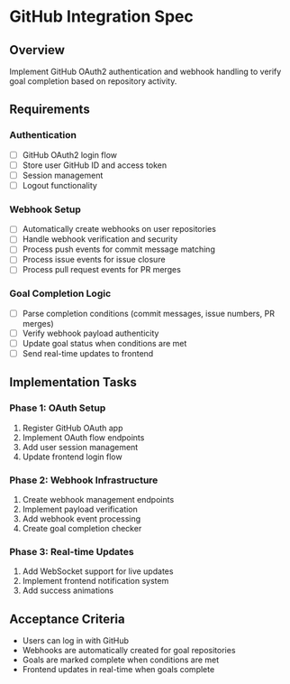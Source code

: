# GitHub Integration Spec

## Overview
Implement GitHub OAuth2 authentication and webhook handling to verify goal completion based on repository activity.

## Requirements

### Authentication
- [ ] GitHub OAuth2 login flow
- [ ] Store user GitHub ID and access token
- [ ] Session management
- [ ] Logout functionality

### Webhook Setup
- [ ] Automatically create webhooks on user repositories
- [ ] Handle webhook verification and security
- [ ] Process push events for commit message matching
- [ ] Process issue events for issue closure
- [ ] Process pull request events for PR merges

### Goal Completion Logic
- [ ] Parse completion conditions (commit messages, issue numbers, PR merges)
- [ ] Verify webhook payload authenticity
- [ ] Update goal status when conditions are met
- [ ] Send real-time updates to frontend

## Implementation Tasks

### Phase 1: OAuth Setup
1. Register GitHub OAuth app
2. Implement OAuth flow endpoints
3. Add user session management
4. Update frontend login flow

### Phase 2: Webhook Infrastructure
1. Create webhook management endpoints
2. Implement payload verification
3. Add webhook event processing
4. Create goal completion checker

### Phase 3: Real-time Updates
1. Add WebSocket support for live updates
2. Implement frontend notification system
3. Add success animations

## Acceptance Criteria
- Users can log in with GitHub
- Webhooks are automatically created for goal repositories
- Goals are marked complete when conditions are met
- Frontend updates in real-time when goals complete